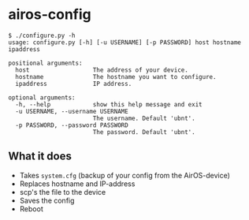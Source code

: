 # airos-config

```
$ ./configure.py -h
usage: configure.py [-h] [-u USERNAME] [-p PASSWORD] host hostname ipaddress

positional arguments:
  host                  The address of your device.
  hostname              The hostname you want to configure.
  ipaddress             IP address.

optional arguments:
  -h, --help            show this help message and exit
  -u USERNAME, --username USERNAME
                        The username. Default 'ubnt'.
  -p PASSWORD, --password PASSWORD
                        The password. Default 'ubnt'.
```

## What it does

* Takes `system.cfg` (backup of your config from the AirOS-device)
* Replaces hostname and IP-address
* scp's the file to the device
* Saves the config
* Reboot
